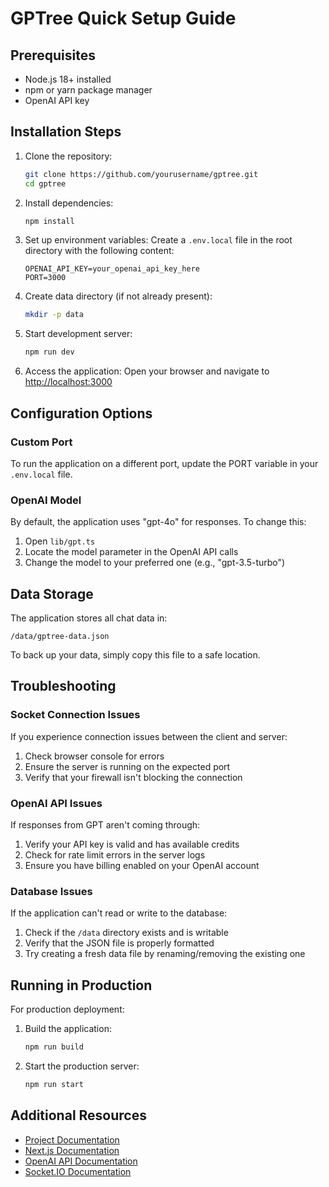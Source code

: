 # GPTree Quick Setup Guide

## Prerequisites

- Node.js 18+ installed
- npm or yarn package manager
- OpenAI API key

## Installation Steps

1. Clone the repository:
   ```bash
   git clone https://github.com/yourusername/gptree.git
   cd gptree
   ```

2. Install dependencies:
   ```bash
   npm install
   ```

3. Set up environment variables:
   Create a `.env.local` file in the root directory with the following content:
   ```
   OPENAI_API_KEY=your_openai_api_key_here
   PORT=3000
   ```

4. Create data directory (if not already present):
   ```bash
   mkdir -p data
   ```

5. Start development server:
   ```bash
   npm run dev
   ```

6. Access the application:
   Open your browser and navigate to [http://localhost:3000](http://localhost:3000)

## Configuration Options

### Custom Port

To run the application on a different port, update the PORT variable in your `.env.local` file.

### OpenAI Model

By default, the application uses "gpt-4o" for responses. To change this:

1. Open `lib/gpt.ts`
2. Locate the model parameter in the OpenAI API calls
3. Change the model to your preferred one (e.g., "gpt-3.5-turbo")

## Data Storage

The application stores all chat data in:
```
/data/gptree-data.json
```

To back up your data, simply copy this file to a safe location.

## Troubleshooting

### Socket Connection Issues
If you experience connection issues between the client and server:

1. Check browser console for errors
2. Ensure the server is running on the expected port
3. Verify that your firewall isn't blocking the connection

### OpenAI API Issues
If responses from GPT aren't coming through:

1. Verify your API key is valid and has available credits
2. Check for rate limit errors in the server logs
3. Ensure you have billing enabled on your OpenAI account

### Database Issues
If the application can't read or write to the database:

1. Check if the `/data` directory exists and is writable
2. Verify that the JSON file is properly formatted
3. Try creating a fresh data file by renaming/removing the existing one

## Running in Production

For production deployment:

1. Build the application:
   ```bash
   npm run build
   ```

2. Start the production server:
   ```bash
   npm run start
   ```

## Additional Resources

- [Project Documentation](./PROJECT_DOCUMENTATION.md)
- [Next.js Documentation](https://nextjs.org/docs)
- [OpenAI API Documentation](https://platform.openai.com/docs/api-reference)
- [Socket.IO Documentation](https://socket.io/docs/v4/) 
